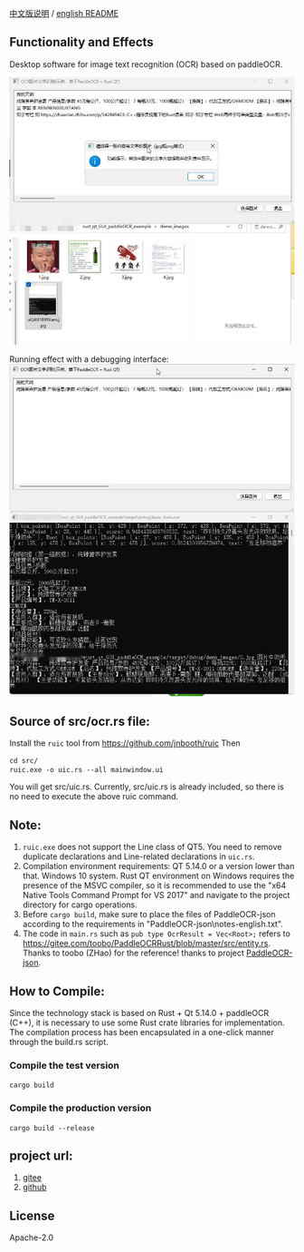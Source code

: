 [中文版说明](README.md) / [english README](README.en.md)
## Functionality and Effects
Desktop software for image text recognition (OCR) based on paddleOCR.

![](demo_images/VmwZEEkuPG.jpg)

Running effect with a debugging interface:
![](demo_images/uQA9189Wam.jpg)


## Source of src/ocr.rs file:

Install the `ruic` tool from https://github.com/jnbooth/ruic
Then
```
cd src/
ruic.exe -o uic.rs --all mainwindow.ui
```
You will get src/uic.rs. Currently, src/uic.rs is already included, so there is no need to execute the above ruic command.


## Note:
1. `ruic.exe` does not support the Line class of QT5. You need to remove duplicate declarations and Line-related declarations in `uic.rs`.
2. Compilation environment requirements: QT 5.14.0 or a version lower than that. Windows 10 system. Rust QT environment on Windows requires the presence of the MSVC compiler, so it is recommended to use the "x64 Native Tools Command Prompt for VS 2017" and navigate to the project directory for cargo operations.
3. Before `cargo build`, make sure to place the files of PaddleOCR-json according to the requirements in "PaddleOCR-json\notes-english.txt".
4. The code in `main.rs` such as `pub type OcrResult = Vec<Root>;` refers to https://gitee.com/toobo/PaddleOCRRust/blob/master/src/entity.rs. Thanks to toobo (ZHao) for the reference! thanks to project [PaddleOCR-json](https://github.com/hiroi-sora/PaddleOCR-json).


## How to Compile:
Since the technology stack is based on Rust + Qt 5.14.0 + paddleOCR (C++), it is necessary to use some Rust crate libraries for implementation. The compilation process has been encapsulated in a one-click manner through the build.rs script.
### Compile the test version
```
cargo build
```

### Compile the production version
```
cargo build --release
```

## project url:
1. [gitee](https://gitee.com/kjpioo2006/rust_qt_gui_paddle_ocr_example)
2. [github](https://github.com/kerneltravel/rust_qt_gui_paddle_ocr_example)
## License
Apache-2.0